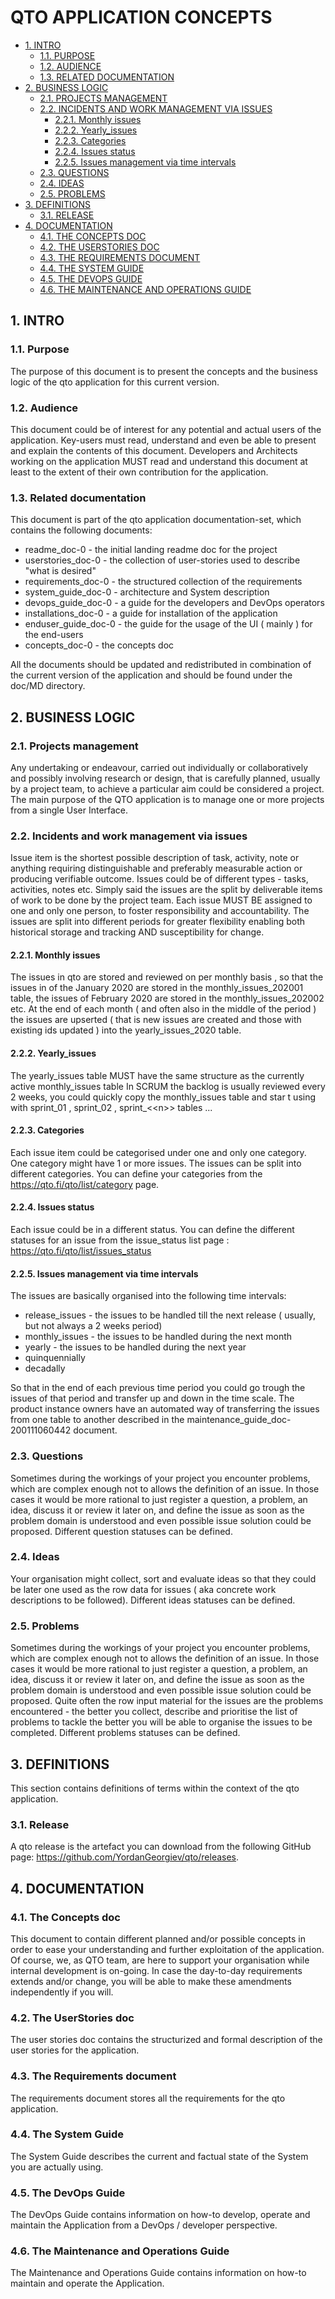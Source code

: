 #  QTO APPLICATION CONCEPTS
* [1. INTRO](#1-intro)
  * [1.1. PURPOSE](#11-purpose)
  * [1.2. AUDIENCE](#12-audience)
  * [1.3. RELATED DOCUMENTATION](#13-related-documentation)
* [2. BUSINESS LOGIC](#2-business-logic)
  * [2.1. PROJECTS MANAGEMENT](#21-projects-management)
  * [2.2. INCIDENTS AND WORK MANAGEMENT VIA ISSUES](#22-incidents-and-work-management-via-issues)
    * [2.2.1. Monthly issues](#221-monthly-issues)
    * [2.2.2. Yearly_issues](#222-yearly_issues)
    * [2.2.3. Categories](#223-categories)
    * [2.2.4. Issues status](#224-issues-status)
    * [2.2.5. Issues management via time intervals](#225-issues-management-via-time-intervals)
  * [2.3. QUESTIONS](#23-questions)
  * [2.4. IDEAS](#24-ideas)
  * [2.5. PROBLEMS](#25-problems)
* [3. DEFINITIONS](#3-definitions)
  * [3.1. RELEASE](#31-release)
* [4. DOCUMENTATION](#4-documentation)
  * [4.1. THE CONCEPTS DOC ](#41-the-concepts-doc-)
  * [4.2. THE USERSTORIES DOC](#42-the-userstories-doc)
  * [4.3. THE REQUIREMENTS DOCUMENT](#43-the-requirements-document)
  * [4.4. THE SYSTEM GUIDE](#44-the-system-guide)
  * [4.5. THE DEVOPS GUIDE](#45-the-devops-guide)
  * [4.6. THE MAINTENANCE AND OPERATIONS GUIDE](#46-the-maintenance-and-operations-guide)




    

## 1. INTRO


    

### 1.1. Purpose
The purpose of this document is to present the concepts and the business logic of the qto application for this current version.

    

### 1.2. Audience
This document could be of interest for any potential and actual users of the application. Key-users must read, understand and even be able to present and explain the contents of this document. 
Developers and Architects working on the application MUST read and understand this document at least to the extent of their own contribution for the application. 

    

### 1.3. Related documentation
This document is part of the qto application documentation-set, which contains the following documents:
 - readme_doc-0 - the initial landing readme doc for the project
 - userstories_doc-0 - the collection of user-stories used to describe "what is desired"
 - requirements_doc-0 - the structured collection of the requirements 
 - system_guide_doc-0 - architecture and System description
 - devops_guide_doc-0 - a guide for the developers and DevOps operators
 - installations_doc-0 - a guide for installation of the application
 - enduser_guide_doc-0 - the guide for the usage of the UI ( mainly ) for the end-users
 - concepts_doc-0 - the concepts doc 

All the documents should be updated and redistributed in combination of the current version of the application and should be found under the doc/MD directory.


    

## 2. BUSINESS LOGIC


    

### 2.1. Projects management
Any undertaking or endeavour, carried out individually or collaboratively and possibly involving research or design, that is carefully planned, usually by a project team, to achieve a particular aim could be considered a project. The main purpose of the QTO application is to manage one or more projects from a single User Interface.


    

### 2.2. Incidents and work management via issues
Issue item is the shortest possible description of task, activity, note or anything requiring distinguishable and preferably measurable action or producing verifiable outcome.
Issues could be of different types - tasks, activities, notes etc. 
Simply said the issues are the split by deliverable items of work to be done by the project team.
Each issue MUST BE assigned to one and only one person, to foster responsibility and accountability. 
The issues are split into different periods for greater flexibility enabling both historical storage and tracking AND susceptibility for change.

    

#### 2.2.1. Monthly issues
The issues in qto are stored and reviewed on per monthly basis , so that the issues in of the January 2020 are stored in the monthly_issues_202001 table, the issues of February 2020 are stored in the monthly_issues_202002 etc. 
At the end of each month ( and  often also in the middle of the period ) the issues are upserted ( that is new issues are created and those with existing ids updated ) into the yearly_issues_2020 table.


    

#### 2.2.2. Yearly_issues
The yearly_issues table MUST have the same structure as the currently active monthly_issues table
In SCRUM the backlog is usually reviewed every 2 weeks, you could quickly copy the monthly_issues table and star t using with sprint_01 , sprint_02 , sprint_&lt;&lt;n&gt;&gt; tables ...

    

#### 2.2.3. Categories
Each issue item could be categorised under one and only one category. One category might have 1 or more issues. 
The issues can be split into different categories. You can define your categories from the https://qto.fi/qto/list/category page.

    

#### 2.2.4. Issues status
Each issue could be in a different status. You can define the different statuses for an issue from the issue_status list page : https://qto.fi/qto/list/issues_status

    

#### 2.2.5. Issues management via time intervals
The issues are basically organised into the following time intervals:
 - release_issues - the issues to be handled till the next release ( usually, but not always a 2 weeks period)
 - monthly_issues - the issues to be handled during the next month
 - yearly - the issues to be handled during the next year
 - quinquennially
 - decadally

So that in the end of each previous time period you could go trough the issues of that period and transfer up and down in the time scale.
The product instance owners have an automated way of transferring the issues from one table to another described in the maintenance_guide_doc-200111060442 document.

    

### 2.3. Questions
Sometimes during the workings of your project you encounter problems, which are complex enough not to allows the definition of an issue. In those cases it would be more rational to just register a question, a problem, an idea, discuss it or review it later on, and define the issue as soon as the problem domain is understood and even possible issue solution could be proposed.
Different question statuses can be defined.

    

### 2.4. Ideas
Your organisation might collect, sort and evaluate ideas so that they could be later one used as the row data for issues ( aka concrete work descriptions to be followed).
Different ideas statuses can be defined.

    

### 2.5. Problems
Sometimes during the workings of your project you encounter problems, which are complex enough not to allows the definition of an issue. In those cases it would be more rational to just register a question, a problem, an idea, discuss it or review it later on, and define the issue as soon as the problem domain is understood and even possible issue solution could be proposed.
Quite often the row input material for the issues are the problems encountered - the better you collect, describe and prioritise the list of problems to tackle the better you will be able to organise the issues to be completed. 
Different problems statuses can be defined.

    

## 3. DEFINITIONS
This section contains definitions of terms within the context of the qto application.

    

### 3.1. Release
A qto release is the artefact you can download from the following GitHub page:
https://github.com/YordanGeorgiev/qto/releases.

    

## 4. DOCUMENTATION


    

### 4.1. The Concepts doc 
This document to contain different planned and/or possible concepts in order to ease your understanding and further exploitation of the application. Of course, we, as QTO team, are here to support your organisation while internal development is on-going. In case the day-to-day requirements extends and/or change, you will be able to make these amendments independently if you will.

    

### 4.2. The UserStories doc
The user stories doc contains the structurized and formal description of the user stories for the application.

    

### 4.3. The Requirements document
The requirements document stores all the requirements for the qto application.

    

### 4.4. The System Guide
The System Guide describes the current and factual state of the System you are actually using.

    

### 4.5. The DevOps Guide
The DevOps Guide contains information on how-to develop, operate and maintain the Application from a DevOps / developer perspective.

    

### 4.6. The Maintenance and Operations Guide
The Maintenance and Operations Guide contains information on how-to maintain and operate the Application.

    

